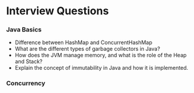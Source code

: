 # Interview Questions

### Java Basics
- Difference between HashMap and ConcurrentHashMap
- What are the different types of garbage collectors in Java?
- How does the JVM manage memory, and what is the role of the Heap and Stack?
- Explain the concept of immutability in Java and how it is implemented.

### Concurrency